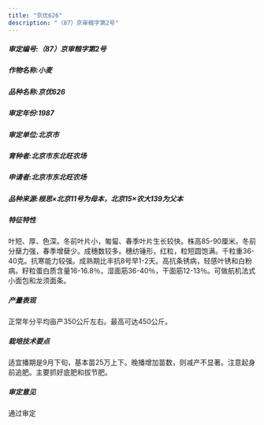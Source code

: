 ```yaml
---
title: "京优626"
description: "（87）京审粮字第2号"
---
```

##### 审定编号:（87）京审粮字第2号

##### 作物名称:小麦

##### 品种名称:京优626

##### 审定年份:1987

##### 审定单位:北京市

##### 育种者:北京市东北旺农场

##### 申请者:北京市东北旺农场

##### 品种来源:根思×北京11号为母本，北京15×农大139为父本

##### 特征特性
叶短、厚、色深。冬前叶片小，匍匐、春季叶片生长较快。株高85-90厘米。冬前分蘖力强，春季增蘖少。成穗数较多。穗纺锤形，红粒，粒短圆饱满。千粒重36-40克。抗寒能力较强。成熟期比丰抗8号早1-2天。高抗条锈病，轻感叶锈和白粉病。籽粒蛋白质含量16-16.8％，湿面筋36-40％，干面筋12-13％。可做航机法式小面包和龙须面条。

##### 产量表现
正常年分平均亩产350公斤左右。最高可达450公斤。

##### 栽培技术要点
适宜播期是9月下旬，基本苗25万上下。晚播增加苗数，则减产不显著。注意起身前追肥。主要抓好底肥和拔节肥。

##### 审定意见
通过审定
